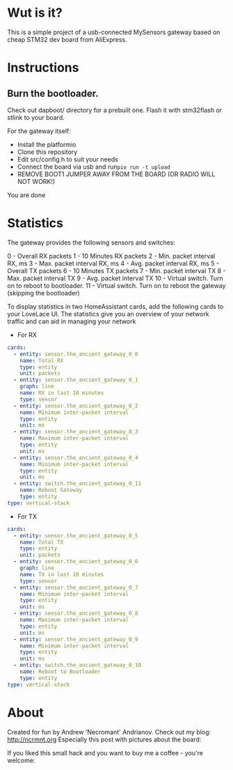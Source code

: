 # Wut is it? 

This is a simple project of a usb-connected MySensors gateway based on cheap STM32 dev board from AliExpress.

# Instructions

## Burn the bootloader. 

Check out dapboot/ directory for a prebuilt one. Flash it with stm32flash or stlink to your board.

For the gateway itself: 
* Install the platformio 
* Clone this repository 
* Edit src/config.h to suit your needs 
* Connect the board via usb and run`pio run -t upload`
* REMOVE BOOT1 JUMPER AWAY FROM THE BOARD (OR RADIO WILL NOT WORK!)

You are done

# Statistics


The gateway provides the following sensors and switches: 

0 - Overall RX packets
1 - 10 Minutes RX packets
2 - Min. packet interval RX, ms
3 - Max. packet interval RX, ms
4 - Avg. packet interval RX, ms
5 - Overall TX packets
6 - 10 Minutes TX packets
7 - Min. packet interval TX
8 - Max. packet interval TX
9 - Avg. packet interval TX
10 - Virtual switch. Turn on to reboot to bootloader.
11 - Virtual switch. Turn on to reboot the gateway (skipping the bootloader)

To display statistics in two HomeAssistant cards, add the following cards to your LoveLace UI. 
The statistics give you an overview of your network traffic and can aid in managing your network

* For RX

```yaml
cards:
  - entity: sensor.the_ancient_gateway_0_0
    name: Total RX
    type: entity
    unit: packets
  - entity: sensor.the_ancient_gateway_0_1
    graph: line
    name: RX in last 10 minutes
    type: sensor
  - entity: sensor.the_ancient_gateway_0_2
    name: Minimum inter-packet interval
    type: entity
    unit: ms
  - entity: sensor.the_ancient_gateway_0_3
    name: Maximum inter-packet interval
    type: entity
    unit: ms
  - entity: sensor.the_ancient_gateway_0_4
    name: Minimum inter-packet interval
    type: entity
    unit: ms
  - entity: switch.the_ancient_gateway_0_11
    name: Reboot Gateway
    type: entity
type: vertical-stack

```

* For TX

```yaml
cards:
  - entity: sensor.the_ancient_gateway_0_5
    name: Total TX
    type: entity
    unit: packets
  - entity: sensor.the_ancient_gateway_0_6
    graph: line
    name: TX in last 10 minutes
    type: sensor
  - entity: sensor.the_ancient_gateway_0_7
    name: Minimum inter-packet interval
    type: entity
    unit: ms
  - entity: sensor.the_ancient_gateway_0_8
    name: Maximum inter-packet interval
    type: entity
    unit: ms
  - entity: sensor.the_ancient_gateway_0_9
    name: Minimum inter-packet interval
    type: entity
    unit: ms
  - entity: switch.the_ancient_gateway_0_10
    name: Reboot to Bootloader
    type: entity
type: vertical-stack
```


# About

Created for fun by Andrew 'Necromant' Andrianov. 
Check out my blog: http://ncrmnt.org
Especially this post with pictures about the board: 

If you liked this small hack and you want to buy me a coffee - you're welcome:
